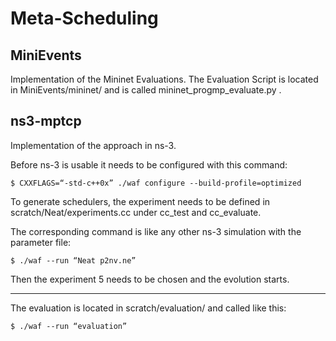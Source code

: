 # Meta-Scheduling
## MiniEvents
Implementation of the Mininet Evaluations.
The Evaluation Script is located in MiniEvents/mininet/ and is called mininet_progmp_evaluate.py .


## ns3-mptcp
Implementation of the approach in ns-3.



Before ns-3 is usable it needs to be configured with this command:

`$ CXXFLAGS=“-std-c++0x” ./waf configure --build-profile=optimized`

To generate schedulers, the experiment needs to be defined in scratch/Neat/experiments.cc under cc_test and cc_evaluate.

The corresponding command is like any other ns-3 simulation with the parameter file:

`$ ./waf --run “Neat p2nv.ne”`

Then the experiment 5 needs to be chosen and the evolution starts.

****

The evaluation is located in scratch/evaluation/ and called like this:

`$ ./waf --run “evaluation”`